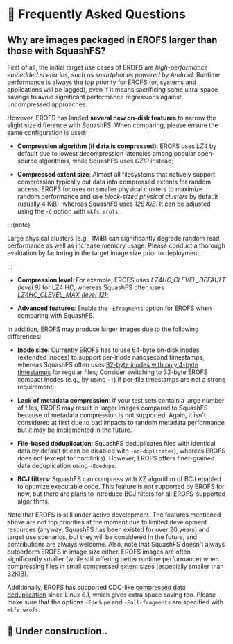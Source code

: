 # 🙋 Frequently Asked Questions

## Why are images packaged in EROFS larger than those with SquashFS?

First of all, the initial target use cases of EROFS are _high-performance
embedded scenarios, such as smartphones powered by Android_. Runtime
performance is always the top priority for EROFS (or, systems and applications
will be lagged), even if it means sacrificing some ultra-space savings to avoid
significant performance regressions against uncompressed approaches.

However, EROFS has landed **several new on-disk features** to narrow the slight
size difference with SquashFS. When comparing, please ensure the same
configuration is used:

 - **Compression algorithm (if data is compressed)**: EROFS uses *LZ4* by
   default due to lowest decompression latencies among popular open-source
   algorithms, while SquashFS uses *GZIP* instead;

 - **Compressed extent size**: Almost all filesystems that natively support
   compression typically cut data into compressed extents for random access.
   EROFS focuses on smaller physical clusters to maximize random performance and
   use *block-sized physical clusters* by default (usually 4 KiB), whereas
   SquashFS uses *128 KiB*. It can be adjusted using the `-C` option with
   `mkfs.erofs`.

:::{note}

Large physical clusters (e.g., 1MiB) can significantly degrade random read
performance as well as increase memory usage. Please conduct a thorough
evaluation by factoring in the target image size prior to deployment.

:::

 - **Compression level**: For example, EROFS uses *LZ4HC_CLEVEL_DEFAULT (level 9)*
   for LZ4 HC, whereas SquashFS often uses
   *[LZ4HC_CLEVEL_MAX (level 12)](https://github.com/plougher/squashfs-tools/blob/4.6.1/squashfs-tools/lz4_wrapper.c#L52)*;

 - **Advanced features**: Enable the `-Efragments` option for EROFS when
   comparing with SquashFS.

In addition, EROFS may produce larger images due to the following differences:
 - **Inode size**: Currently EROFS has to use 64-byte on-disk inodes (extended
   inodes) to support per-inode nanosecond timestamps, whereas SquashFS often
   uses [32-byte inodes with only 4-byte timestamps](https://git.kernel.org/pub/scm/linux/kernel/git/torvalds/linux.git/tree/fs/squashfs/squashfs_fs.h?h=v6.12#n334)
   for regular files; Consider switching to 32-byte EROFS compact inodes (e.g.,
   by using `-T`) if per-file timestamps are not a strong requirement;

 - **Lack of metadata compression**: If your test sets contain a large number of
   files, EROFS may result in larger images compared to SquashFS because of
   metadata compression is not supported. Again, it isn't considered at first
   due to bad impacts to random metadata performance but it may be implemented
   in the future.

 - **File-based deduplication**: SquashFS deduplicates files with identical data
   by default (it can be disabled with `-no-duplicates`), whereas EROFS does not
   (except for hardlinks). However, EROFS offers finer-grained data
   deduplication using `-Ededupe`.

 - **BCJ filters**: SquashFS can compress with XZ algorithm of BCJ enabled to
   optimize executable code. This feature is not supported by EROFS for now,
   but there are plans to introduce BCJ filters for all EROFS-supported
   algorithms.

Note that EROFS is still under active development. The features mentioned above
are not top priorities at the moment due to limited development resources
(anyway, SquashFS has been existed for over 20 years) and target use scenarios,
but they will be considered in the future, and contributions are always welcome.
Also, note that SquashFS doesn't always outperform EROFS in image size either.
EROFS images are often significantly smaller (while still offering better
runtime performance) when compressing files in small compressed extent sizes
(especially smaller than 32KiB).

Additionally, EROFS has supported CDC-like [compressed data deduplication](design.md#data-deduplication)
since Linux 6.1, which gives extra space saving too. Please make sure that
the options `-Ededupe` and `-Eall-fragments` are specified with `mkfs.erofs`.

## 🚧 Under construction..
